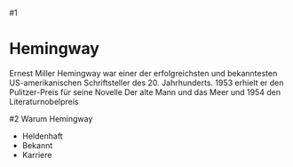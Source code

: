 #1
# Hemingway

Ernest Miller Hemingway war einer der erfolgreichsten und bekanntesten US-amerikanischen Schriftsteller des 20. Jahrhunderts. 1953 erhielt er den Pulitzer-Preis für seine Novelle Der alte Mann und das Meer und 1954 den Literaturnobelpreis

#2 Warum Hemingway

* Heldenhaft
* Bekannt
* Karriere

